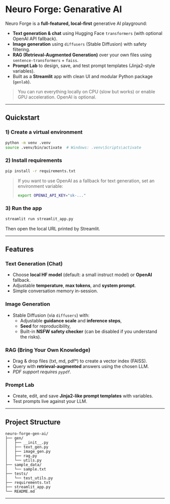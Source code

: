 # Neuro Forge: Genarative AI

Neuro Forge is a **full-featured, local-first** generative AI playground:
-  **Text generation & chat** using Hugging Face `transformers` (with optional OpenAI API fallback).
-  **Image generation** using `diffusers` (Stable Diffusion) with safety filtering.
-  **RAG (Retrieval-Augmented Generation)** over your own files using `sentence-transformers` + `faiss`.
-  **Prompt Lab** to design, save, and test prompt templates (Jinja2-style variables).
-  Built as a **Streamlit** app with clean UI and modular Python package (`genlab`).

> You can run everything locally on CPU (slow but works) or enable GPU acceleration. OpenAI is optional.

---

## Quickstart

### 1) Create a virtual environment
```bash
python -m venv .venv
source .venv/bin/activate  # Windows: .venv\Scripts\activate
```

### 2) Install requirements
```bash
pip install -r requirements.txt
```

> If you want to use OpenAI as a fallback for text generation, set an environment variable:
> ```bash
> export OPENAI_API_KEY="sk-..."
> ```

### 3) Run the app
```bash
streamlit run streamlit_app.py
```

Then open the local URL printed by Streamlit.

---

## Features

### Text Generation (Chat)
- Choose **local HF model** (default: a small instruct model) or **OpenAI** fallback.
- Adjustable **temperature**, **max tokens**, and **system prompt**.
- Simple conversation memory in-session.

### Image Generation
- Stable Diffusion (via `diffusers`) with:
  - Adjustable **guidance scale** and **inference steps**,
  - **Seed** for reproducibility,
  - Built-in **NSFW safety checker** (can be disabled if you understand the risks).

### RAG (Bring Your Own Knowledge)
- Drag & drop files (txt, md, pdf*) to create a vector index (FAISS).
- Query with **retrieval-augmented** answers using the chosen LLM.
- *PDF support requires `pypdf`.*

### Prompt Lab
- Create, edit, and save **Jinja2-like prompt templates** with variables.
- Test prompts live against your LLM.

---

## Project Structure

```
neuro-forge-gen-ai/
├── gen/
│   ├── __init__.py
│   ├── text_gen.py
│   ├── image_gen.py
│   ├── rag.py
│   └── utils.py
├── sample_data/
│   └── sample.txt
├── tests/
│   └── test_utils.py
├── requirements.txt
├── streamlit_app.py
└── README.md
```

---


